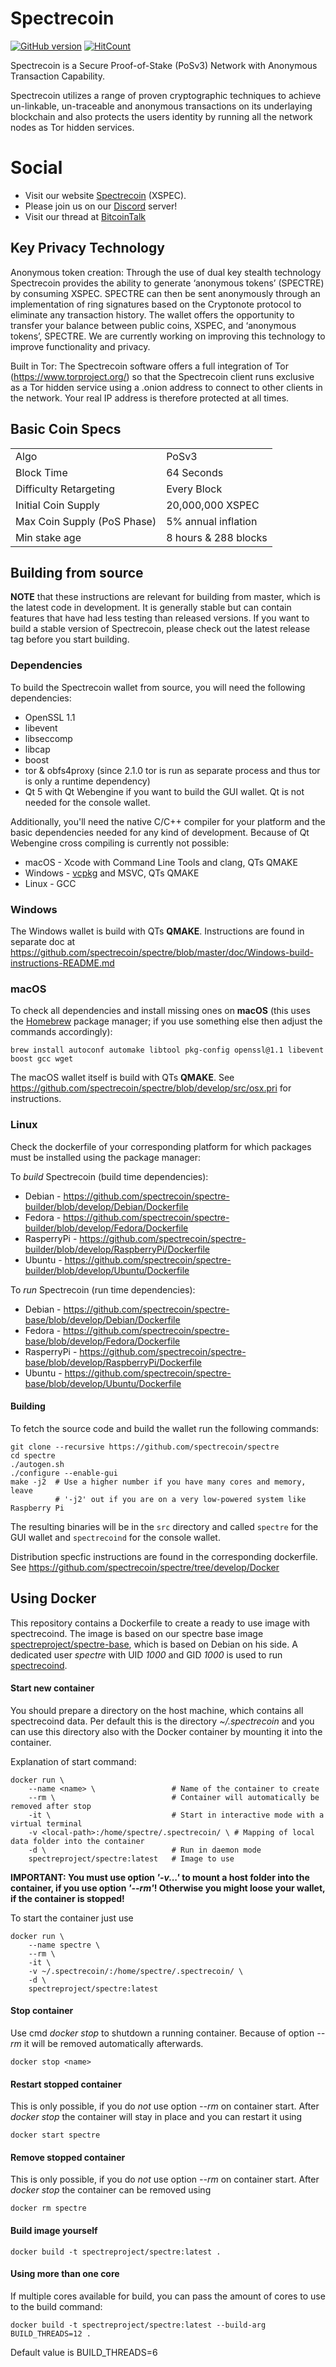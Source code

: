 # Spectrecoin
[![GitHub version](https://badge.fury.io/gh/spectrecoin%2Fspectre.svg)](https://badge.fury.io/gh/spectrecoin%2Fspectre) [![HitCount](http://hits.dwyl.io/spectrecoin/https://github.com/spectrecoin/spectre.svg)](http://hits.dwyl.io/spectrecoin/https://github.com/spectrecoin/spectre)

Spectrecoin is a Secure Proof-of-Stake (PoSv3) Network with Anonymous Transaction Capability.

Spectrecoin utilizes a range of proven cryptographic techniques to achieve un-linkable,
un-traceable and anonymous transactions on its underlaying blockchain and also protects
the users identity by running all the network nodes as Tor hidden services.

# Social
- Visit our website [Spectrecoin](https://spectreproject.io/) (XSPEC).
- Please join us on our [Discord](https://discord.gg/ckkrb8m) server!
- Visit our thread at [BitcoinTalk](https://bitcointalk.org/index.php?topic=2103301.0)

## Key Privacy Technology

Anonymous token creation: Through the use of dual key stealth technology Spectrecoin provides
the ability to generate ‘anonymous tokens’ (SPECTRE) by consuming XSPEC. SPECTRE can then be
sent anonymously through an implementation of ring signatures based on the Cryptonote protocol
to eliminate any transaction history. The wallet offers the opportunity to transfer your
balance between public coins, XSPEC, and ‘anonymous tokens’, SPECTRE. We are currently working
on improving this technology to improve functionality and privacy.

Built in Tor: The Spectrecoin software offers a full integration of Tor
(https://www.torproject.org/) so that the Spectrecoin client runs exclusive as a Tor
hidden service using a .onion address to connect to other clients in the network. Your
real IP address is therefore protected at all times.

## Basic Coin Specs
<table>
<tr><td>Algo</td><td>PoSv3</td></tr>
<tr><td>Block Time</td><td>64 Seconds</td></tr>
<tr><td>Difficulty Retargeting</td><td>Every Block</td></tr>
<tr><td>Initial Coin Supply</td><td>20,000,000 XSPEC</td></tr>
<tr><td>Max Coin Supply (PoS Phase)</td><td>5% annual inflation</td></tr>
<tr><td>Min stake age</td><td>8 hours & 288 blocks</td></tr>
</table>

## Building from source

**NOTE** that these instructions are relevant for building from master, which is the latest
code in development. It is generally stable but can contain features that have had less
testing than released versions. If you want to build a stable version of Spectrecoin, please
check out the latest release tag before you start building.

### Dependencies

To build the Spectrecoin wallet from source, you will need the following dependencies:

 * OpenSSL 1.1
 * libevent
 * libseccomp
 * libcap
 * boost
 * tor & obfs4proxy (since 2.1.0 tor is run as separate process and thus tor is only a
 runtime dependency)
 * Qt 5 with Qt Webengine if you want to build the GUI wallet. Qt is not needed for the
 console wallet.

Additionally, you'll need the native C/C++ compiler for your platform and the basic
dependencies needed for any kind of development. Because of Qt Webengine cross compiling
is currently not possible:

 * macOS - Xcode with Command Line Tools and clang, QTs QMAKE
 * Windows - [vcpkg](https://github.com/Microsoft/vcpkg) and MSVC, QTs QMAKE
 * Linux - GCC

### Windows

The Windows wallet is build with QTs **QMAKE**. Instructions are found in separate doc
at https://github.com/spectrecoin/spectre/blob/master/doc/Windows-build-instructions-README.md

### macOS

To check all dependencies and install missing ones on **macOS** (this uses the
[Homebrew](https://brew.sh/) package manager; if you use something else then adjust
the commands accordingly):

```
brew install autoconf automake libtool pkg-config openssl@1.1 libevent boost gcc wget
```

The macOS wallet itself is build with QTs **QMAKE**. See
https://github.com/spectrecoin/spectre/blob/develop/src/osx.pri for instructions.

### Linux

Check the dockerfile of your corresponding platform for which packages must be installed
using the package manager:

To _build_ Spectrecoin (build time dependencies):
 * Debian - https://github.com/spectrecoin/spectre-builder/blob/develop/Debian/Dockerfile
 * Fedora - https://github.com/spectrecoin/spectre-builder/blob/develop/Fedora/Dockerfile
 * RasperryPi - https://github.com/spectrecoin/spectre-builder/blob/develop/RaspberryPi/Dockerfile
 * Ubuntu - https://github.com/spectrecoin/spectre-builder/blob/develop/Ubuntu/Dockerfile

To _run_ Spectrecoin (run time dependencies):
 * Debian - https://github.com/spectrecoin/spectre-base/blob/develop/Debian/Dockerfile
 * Fedora - https://github.com/spectrecoin/spectre-base/blob/develop/Fedora/Dockerfile
 * RasperryPi - https://github.com/spectrecoin/spectre-base/blob/develop/RaspberryPi/Dockerfile
 * Ubuntu - https://github.com/spectrecoin/spectre-base/blob/develop/Ubuntu/Dockerfile

#### Building

To fetch the source code and build the wallet run the following commands:

```
git clone --recursive https://github.com/spectrecoin/spectre
cd spectre
./autogen.sh
./configure --enable-gui
make -j2  # Use a higher number if you have many cores and memory, leave
          # '-j2' out if you are on a very low-powered system like Raspberry Pi
```

The resulting binaries will be in the `src` directory and called `spectre` for the GUI
wallet and `spectrecoind` for the console wallet.

Distribution specfic instructions are found in the corresponding dockerfile. See
https://github.com/spectrecoin/spectre/tree/develop/Docker

## Using Docker

This repository contains a Dockerfile to create a ready to use image with spectrecoind.
The image is based on our spectre base image
[spectreproject/spectre-base](https://github.com/spectrecoin/spectre-base), which is based on
Debian on his side. A dedicated user _spectre_ with UID _1000_ and GID _1000_ is used
to run [spectrecoind](https://github.com/spectrecoin/spectre).


#### Start new container
You should prepare a directory on the host machine, which contains all
spectrecoind data. Per default this is the directory _~/.spectrecoin_ and you
can use this directory also with the Docker container by mounting it into the
container.

Explanation of start command:

```
docker run \
    --name <name> \                 # Name of the container to create
    --rm \                          # Container will automatically be removed after stop
    -it \                           # Start in interactive mode with a virtual terminal
    -v <local-path>:/home/spectre/.spectrecoin/ \ # Mapping of local data folder into the container
    -d \                            # Run in daemon mode
    spectreproject/spectre:latest   # Image to use
```

**IMPORTANT: You must use option _'-v...'_ to mount a host folder into the container,
if you use option _'--rm'_! Otherwise you might loose your wallet, if the container
is stopped!**


To start the container just use

```
docker run \
    --name spectre \
    --rm \
    -it \
    -v ~/.spectrecoin/:/home/spectre/.spectrecoin/ \
    -d \
    spectreproject/spectre:latest
```

#### Stop container
Use cmd _docker stop_ to shutdown a running container. Because of option _--rm_
it will be removed automatically afterwards.

```
docker stop <name>
```

#### Restart stopped container
This is only possible, if you do _not_ use option _--rm_ on container start.
After _docker stop_ the container will stay in place and you can restart it using

```
docker start spectre
```

#### Remove stopped container
This is only possible, if you do _not_ use option _--rm_ on container start.
After _docker stop_ the container can be removed using

```
docker rm spectre
```

#### Build image yourself
```
docker build -t spectreproject/spectre:latest .
```

#### Using more than one core
If multiple cores available for build, you can pass the amount of cores
to use to the build command:

```
docker build -t spectreproject/spectre:latest --build-arg BUILD_THREADS=12 .
```

Default value is BUILD_THREADS=6
